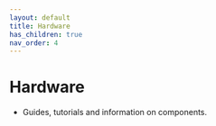 ```yaml
---
layout: default
title: Hardware
has_children: true
nav_order: 4
---
```

# Hardware
- Guides, tutorials and information on components. 